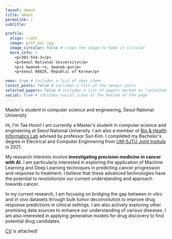 ```yaml
---
layout: about
title: about
permalink: /
subtitle: 

profile:
  align: right
  image: prof_pic.jpg
  image_circular: false # crops the image to make it circular
  more_info: >
    <p>301-554-3</p>
    <p>Seoul National University</p>
    <p>1 Gwanak-ro, Gwanak-gu</p>
    <p>Seoul 08826, Republic of Korea</p>

news: true # includes a list of news items
latest_posts: false # includes a list of the newest posts
selected_papers: false # includes a list of papers marked as "selected={true}"
social: true # includes social icons at the bottom of the page
---
```


Master's student in computer science and engineering, Seoul National University

Hi, I'm Tae Hoon! I am currently a Master's student in computer science and engineering at Seoul National University. I am also a member of  [Bio & Health Informatics Lab](https://bhi-kimlab.github.io/) advised by professor Sun Kim. I completed my Bachelor's degree in Electrical and Computer Enginnering from [UM-SJTU Joint Insitute](https://www.ji.sjtu.edu.cn/) in 2021.

My research interests involve **investigating precision medicine in cancer with AI.** I am particularly interested in exploring the application of Machine Learning and Deep Learning techniques in predicting cancer progression and response to treatment. I believe that these advanced technologies have the potential to revolutionize our current understanding and approach towards cancer.

In my current research, I am focusing on bridging the gap between *in vitro* and *in vivo* datasets through bulk tumor deconvolution to improve drug response predictions in clinical settings. I am also actively exploring other promising data sources to enhance our understanding of various diseases. I am also interested in applying generative models for drug discovery to find potential drug candidates.

[CV](https://krandslam.github.io/_pages/cv_THK_v1.pdf) is attached!

